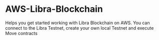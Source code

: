 # AWS-Libra-Blockchain
Helps you get started working with Libra Blockchain on AWS. You can connect to the Libra Testnet, create your own local Testnet and execute Move contracts
